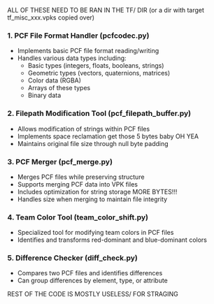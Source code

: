 ALL OF THESE NEED TO BE RAN IN THE TF/ DIR (or a dir with target tf_misc_xxx.vpks copied over)

### 1. PCF File Format Handler (pcfcodec.py)
- Implements basic PCF file format reading/writing
- Handles various data types including:
  - Basic types (integers, floats, booleans, strings)
  - Geometric types (vectors, quaternions, matrices)
  - Color data (RGBA)
  - Arrays of these types
  - Binary data

### 2. Filepath Modification Tool (pcf_filepath_buffer.py)
- Allows modification of strings within PCF files
- Implements space reclamation get those 5 bytes baby OH YEA
- Maintains original file size through null byte padding

### 3. PCF Merger (pcf_merge.py)
- Merges PCF files while preserving structure
- Supports merging PCF data into VPK files
- Includes optimization for string storage MORE BYTES!!!
- Handles size when merging to maintain file integrity

### 4. Team Color Tool (team_color_shift.py)
- Specialized tool for modifying team colors in PCF files
- Identifies and transforms red-dominant and blue-dominant colors

### 5. Difference Checker (diff_check.py)
- Compares two PCF files and identifies differences
- Can group differences by element, type, or attribute

REST OF THE CODE IS MOSTLY USELESS/ FOR STRAGING
